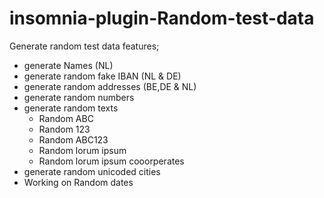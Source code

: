 # insomnia-plugin-Random-test-data 
Generate random test data 
features;
- generate Names (NL)
- generate random fake IBAN  (NL & DE)
- generate random addresses (BE,DE & NL)
- generate random numbers
- generate random texts 
	- Random ABC
	- Random 123
	- Random ABC123
	- Random lorum ipsum
	- Random lorum ipsum cooorperates
- generate random unicoded cities
- Working on 
  Random dates 
